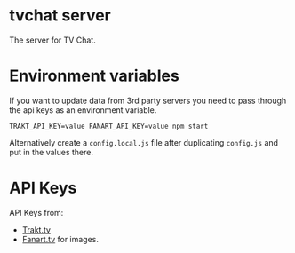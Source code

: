 # tvchat server

The server for TV Chat.

# Environment variables

If you want to update data from 3rd party servers you need to pass through the api keys as an environment variable.

`TRAKT_API_KEY=value FANART_API_KEY=value npm start`

Alternatively create a `config.local.js` file after duplicating `config.js` and put in the values there.

# API Keys

API Keys from:
* [Trakt.tv](https://trakt.tv/)
* [Fanart.tv](https://fanart.tv/get-an-api-key/) for images.
